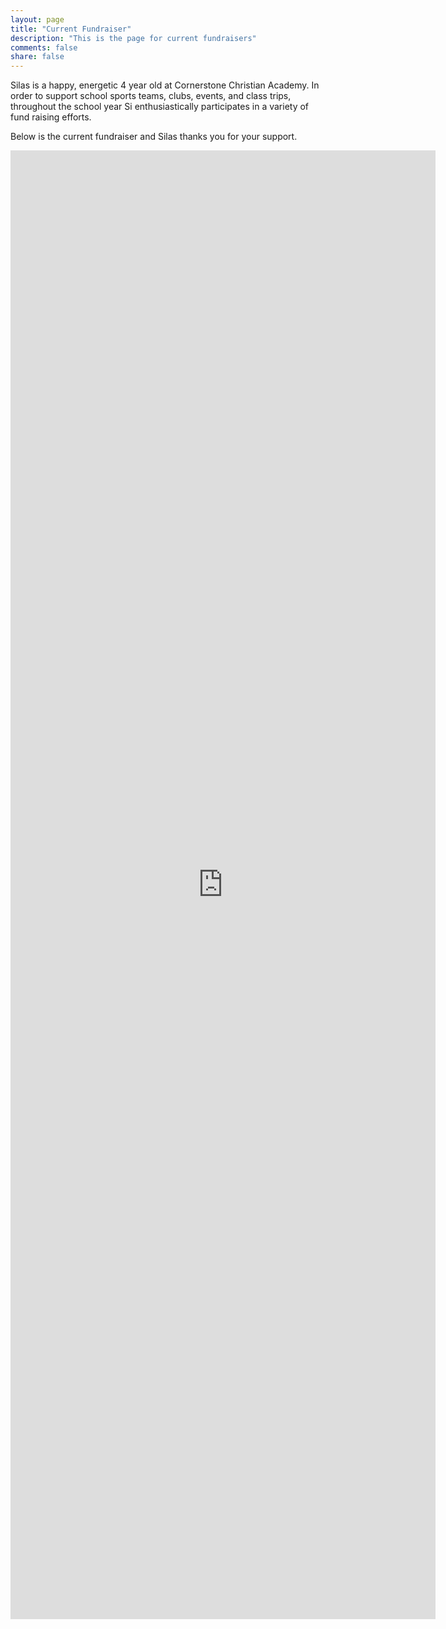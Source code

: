 ```yaml
---
layout: page
title: "Current Fundraiser"
description: "This is the page for current fundraisers"
comments: false
share: false
---
```


Silas is a happy, energetic 4 year old at Cornerstone Christian Academy. In order to support school sports teams, clubs, events, and class trips, throughout the school year Si enthusiastically participates in a variety of fund raising efforts.

Below is the current fundraiser and Silas thanks you for your support.

<iframe src="https://docs.google.com/forms/d/14H_gIuOeG8ePVPjmfjG2KKKgyULgzpKCvuRrLUv-7n8/viewform?embedded=true" width="680" height="2350" frameborder="0" marginheight="0" marginwidth="0">Loading...</iframe>
